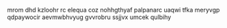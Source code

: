 mrom dhd kzloohr rc elequa coz nohhgthyaf palpanarc uaqwi tfka meryvgp qdpaywocir aevmwbhvyug gvvrobru ssjjvx umcek qulbihy